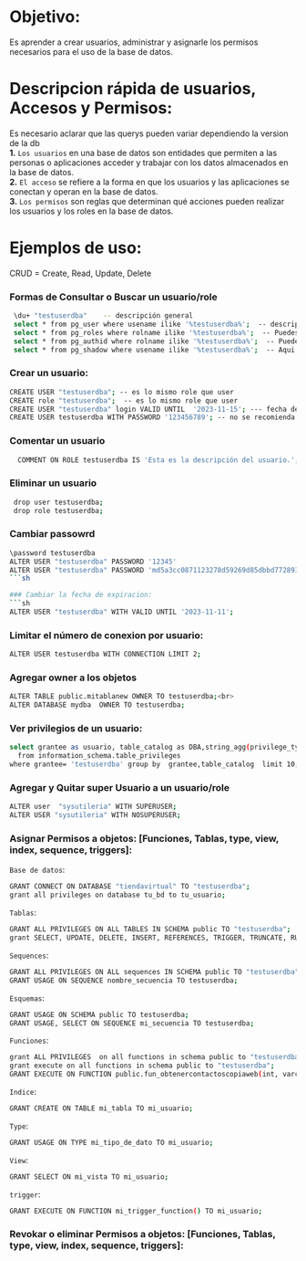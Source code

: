 # Objetivo:
Es aprender a crear usuarios, administrar y asignarle los permisos necesarios para el uso de la base de datos.

# Descripcion rápida de usuarios, Accesos y Permisos:
Es necesario aclarar que las querys pueden variar dependiendo la version de la db<br>
**1.** `Los usuarios` en una base de datos son entidades que permiten a las personas o aplicaciones acceder y trabajar con los datos almacenados en la base de datos. <br>
**2.** `El acceso` se refiere a la forma en que los usuarios y las aplicaciones se conectan y operan en la base de datos. <br>
**3.** `Los permisos` son reglas que determinan qué acciones pueden realizar los usuarios y los roles en la base de datos.

# Ejemplos de uso:

CRUD = Create, Read, Update, Delete


### Formas de Consultar o Buscar un usuario/role
```sh
 \du+ "testuserdba"    -- descripción general
 select * from pg_user where usename ilike '%testuserdba%';  -- descripción general
 select * from pg_roles where rolname ilike '%testuserdba%';  -- Puedes ver el limite de conexiones por usuario en el campo: rolconnlimit
 select * from pg_authid where rolname ilike '%testuserdba%';  -- Puedes ver el limite de conexiones por usuario  en el campo: rolconnlimit
 select * from pg_shadow where usename ilike '%testuserdba%';  -- Aqui puedes ver el hash de la contraseña  
 ```

### Crear un usuario:
```sh
CREATE USER "testuserdba"; -- es lo mismo role que user
CREATE role "testuserdba";  -- es lo mismo role que user
CREATE USER "testuserdba" login VALID UNTIL  '2023-11-15'; --- fecha de expiracion  
CREATE USER testuserdba WITH PASSWORD '123456789'; -- no se recomienda colocar el password en con el create, por que en los log o el historial  puedes ver la contraseña
```

### Comentar un usuario 
```sh
  COMMENT ON ROLE testuserdba IS 'Esta es la descripción del usuario.';
```
 
### Eliminar un usuario 
```sh
 drop user testuserdba;
 drop role testuserdba;
 ```

 

### Cambiar passowrd
```sh
\password testuserdba 
ALTER USER "testuserdba" PASSWORD '12345'
ALTER USER "testuserdba" PASSWORD 'md5a3cc0871123278d59269d85dbbd772893';  
```sh

### Cambiar la fecha de expiracion:
```sh
ALTER USER "testuserdba" WITH VALID UNTIL '2023-11-11';
```

### Limitar el número de conexion por usuario:
```sh
ALTER USER testuserdba WITH CONNECTION LIMIT 2;
```

### Agregar owner a los objetos  
```sh
ALTER TABLE public.mitablanew OWNER TO testuserdba;<br>
ALTER DATABASE mydba  OWNER TO testuserdba;
```

### Ver privilegios de un usuario:
```sh
select grantee as usuario, table_catalog as DBA,string_agg(privilege_type, ' ') as privilegio
  from information_schema.table_privileges
where grantee= 'testuserdba' group by  grantee,table_catalog  limit 10;
```

### Agregar y Quitar super Usuario a un usuario/role
```sh
ALTER user  "sysutileria" WITH SUPERUSER; 
ALTER USER "sysutileria" WITH NOSUPERUSER;
```

### Asignar Permisos a objetos: [Funciones, Tablas, type, view, index, sequence, triggers]:

`Base de datos`:
```sh
GRANT CONNECT ON DATABASE "tiendavirtual" TO "testuserdba";
grant all privileges on database tu_bd to tu_usuario;
```

`Tablas`:
```sh
GRANT ALL PRIVILEGES ON ALL TABLES IN SCHEMA public TO "testuserdba";
grant SELECT, UPDATE, DELETE, INSERT, REFERENCES, TRIGGER, TRUNCATE, RULE on all tables in schema public to "testuserdba";
```

`Sequences`:
```sh
GRANT ALL PRIVILEGES ON ALL sequences IN SCHEMA public TO "testuserdba";
GRANT USAGE ON SEQUENCE nombre_secuencia TO testuserdba; 
```

`Esquemas`:
```sh
GRANT USAGE ON SCHEMA public TO testuserdba;
GRANT USAGE, SELECT ON SEQUENCE mi_secuencia TO testuserdba;
```

`Funciones`:
```sh
grant ALL PRIVILEGES  on all functions in schema public to "testuserdba";
grant execute on all functions in schema public to "testuserdba";
GRANT EXECUTE ON FUNCTION public.fun_obtenercontactoscopiaweb(int, varchar) TO "testuserdba";
```

`Indice`:
```sh
GRANT CREATE ON TABLE mi_tabla TO mi_usuario;
```

`Type`:
```sh
GRANT USAGE ON TYPE mi_tipo_de_dato TO mi_usuario;
```

`View`:
```sh
GRANT SELECT ON mi_vista TO mi_usuario;
```

`trigger`:
```sh
GRANT EXECUTE ON FUNCTION mi_trigger_function() TO mi_usuario;
```

### Revokar o eliminar Permisos a objetos: [Funciones, Tablas, type, view, index, sequence, triggers]:


